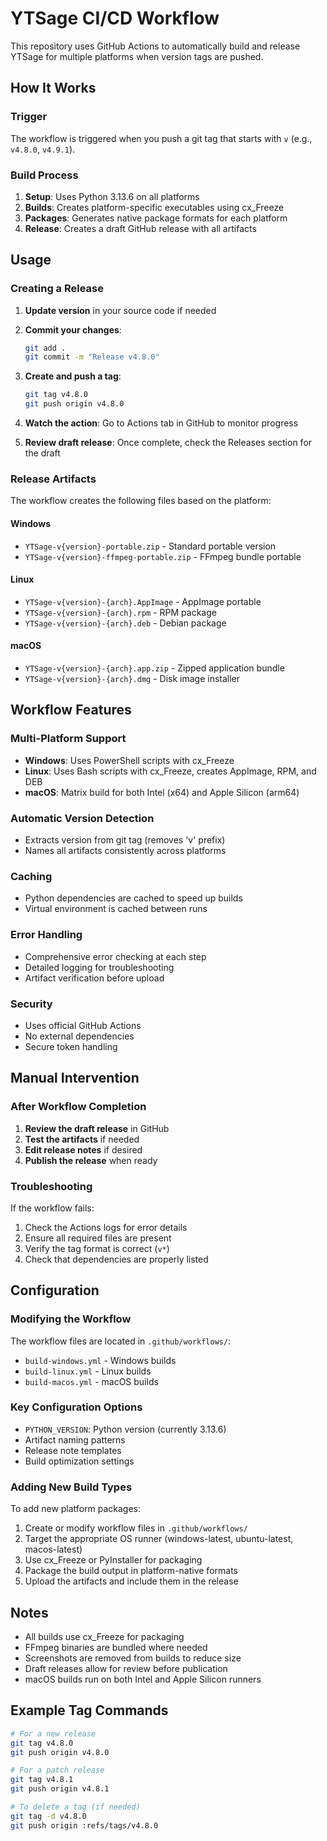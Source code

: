 # YTSage CI/CD Workflow

This repository uses GitHub Actions to automatically build and release YTSage for multiple platforms when version tags are pushed.

## How It Works

### Trigger
The workflow is triggered when you push a git tag that starts with `v` (e.g., `v4.8.0`, `v4.9.1`).

### Build Process
1. **Setup**: Uses Python 3.13.6 on all platforms
2. **Builds**: Creates platform-specific executables using cx_Freeze
3. **Packages**: Generates native package formats for each platform
4. **Release**: Creates a draft GitHub release with all artifacts

## Usage

### Creating a Release

1. **Update version** in your source code if needed
2. **Commit your changes**:
   ```bash
   git add .
   git commit -m "Release v4.8.0"
   ```

3. **Create and push a tag**:
   ```bash
   git tag v4.8.0
   git push origin v4.8.0
   ```

4. **Watch the action**: Go to Actions tab in GitHub to monitor progress

5. **Review draft release**: Once complete, check the Releases section for the draft

### Release Artifacts

The workflow creates the following files based on the platform:

#### Windows
- `YTSage-v{version}-portable.zip` - Standard portable version
- `YTSage-v{version}-ffmpeg-portable.zip` - FFmpeg bundle portable

#### Linux
- `YTSage-v{version}-{arch}.AppImage` - AppImage portable
- `YTSage-v{version}-{arch}.rpm` - RPM package
- `YTSage-v{version}-{arch}.deb` - Debian package

#### macOS
- `YTSage-v{version}-{arch}.app.zip` - Zipped application bundle
- `YTSage-v{version}-{arch}.dmg` - Disk image installer

## Workflow Features

### Multi-Platform Support
- **Windows**: Uses PowerShell scripts with cx_Freeze
- **Linux**: Uses Bash scripts with cx_Freeze, creates AppImage, RPM, and DEB
- **macOS**: Matrix build for both Intel (x64) and Apple Silicon (arm64)

### Automatic Version Detection
- Extracts version from git tag (removes 'v' prefix)
- Names all artifacts consistently across platforms

### Caching
- Python dependencies are cached to speed up builds
- Virtual environment is cached between runs

### Error Handling
- Comprehensive error checking at each step
- Detailed logging for troubleshooting
- Artifact verification before upload

### Security
- Uses official GitHub Actions
- No external dependencies
- Secure token handling

## Manual Intervention

### After Workflow Completion
1. **Review the draft release** in GitHub
2. **Test the artifacts** if needed
3. **Edit release notes** if desired
4. **Publish the release** when ready

### Troubleshooting
If the workflow fails:
1. Check the Actions logs for error details
2. Ensure all required files are present
3. Verify the tag format is correct (`v*`)
4. Check that dependencies are properly listed

## Configuration

### Modifying the Workflow
The workflow files are located in `.github/workflows/`:
- `build-windows.yml` - Windows builds
- `build-linux.yml` - Linux builds
- `build-macos.yml` - macOS builds

### Key Configuration Options
- `PYTHON_VERSION`: Python version (currently 3.13.6)
- Artifact naming patterns
- Release note templates
- Build optimization settings

### Adding New Build Types
To add new platform packages:
1. Create or modify workflow files in `.github/workflows/`
2. Target the appropriate OS runner (windows-latest, ubuntu-latest, macos-latest)
3. Use cx_Freeze or PyInstaller for packaging
4. Package the build output in platform-native formats
5. Upload the artifacts and include them in the release


## Notes

- All builds use cx_Freeze for packaging
- FFmpeg binaries are bundled where needed
- Screenshots are removed from builds to reduce size
- Draft releases allow for review before publication
- macOS builds run on both Intel and Apple Silicon runners

## Example Tag Commands

```bash
# For a new release
git tag v4.8.0
git push origin v4.8.0

# For a patch release
git tag v4.8.1
git push origin v4.8.1

# To delete a tag (if needed)
git tag -d v4.8.0
git push origin :refs/tags/v4.8.0
```
